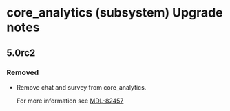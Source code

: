 # core_analytics (subsystem) Upgrade notes

## 5.0rc2

### Removed

- Remove chat and survey from core_analytics.

  For more information see [MDL-82457](https://tracker.moodle.org/browse/MDL-82457)

